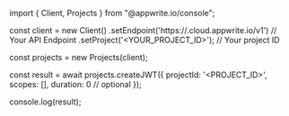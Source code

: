 import { Client, Projects } from "@appwrite.io/console";

const client = new Client()
    .setEndpoint('https://<REGION>.cloud.appwrite.io/v1') // Your API Endpoint
    .setProject('<YOUR_PROJECT_ID>'); // Your project ID

const projects = new Projects(client);

const result = await projects.createJWT({
    projectId: '<PROJECT_ID>',
    scopes: [],
    duration: 0 // optional
});

console.log(result);
